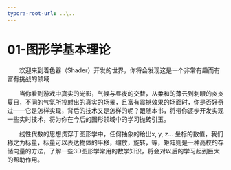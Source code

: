 ```yaml
---
typora-root-url: ..\..
---
```


# 01-图形学基本理论

​　　欢迎来到着色器（Shader）开发的世界，你将会发现这是一个非常有趣而有富有挑战的领域

​　　当你看到游戏中真实的光影，气候与昼夜的交替，从柔和的薄云到刺眼的炎炎夏日，不同的气氛所投射出的真实的场景，且富有震撼效果的场面时，你是否好奇过——它是怎样实现，背后的技术又是怎样的呢？跟随本书，将带你逐步开发实现一些实时技术，将为你在今后的图形领域中的学习抛砖引玉。

​　　线性代数的思想贯穿于图形学中，任何抽象的给出x, y, z... 坐标的数值，我们称之为标量，标量可以表达物体的平移，缩放，旋转，等，矩阵则是一种高校的存储向量的方法，了解一些3D图形学常用的数学知识，将会对以后的学习起到巨大的帮助作用。